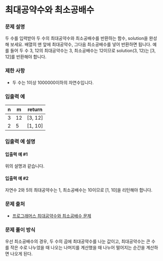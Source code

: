 # 최대공약수와 최소공배수

### 문제 설명

두 수를 입력받아 두 수의 최대공약수와 최소공배수를 반환하는 함수, solution을 완성해 보세요. 배열의 맨 앞에 최대공약수, 그다음 최소공배수를 넣어 반환하면 됩니다. 예를 들어 두 수 3, 12의 최대공약수는 3, 최소공배수는 12이므로 solution(3, 12)는 [3, 12]를 반환해야 합니다.

### 제한 사항

- 두 수는 1이상 1000000이하의 자연수입니다.

### 입출력 예

|n|	m|	return|
|-|--|--------|
|3|	12|	[3, 12]|
|2|	5|	[1, 10]|

### 입출력 예 설명

#### 입출력 예 #1

위의 설명과 같습니다.

#### 입출력 예 #2

자연수 2와 5의 최대공약수는 1, 최소공배수는 10이므로 [1, 10]을 리턴해야 합니다.

### 문제 출처

- [프로그래머스 최대공약수와 최소공배수 문제](https://school.programmers.co.kr/learn/courses/30/lessons/12940)

### 문제 풀이 방식

우선 최소공배수의 경우, 두 수의 곱에 최대공약수를 나눈 값이고, 최대공약수는 큰 수 를 작은 수로 나누었을 때 나오는 나머지를 계산했을 때 나누어 떨어지는 순간을 계산하면 나오게 된다.
